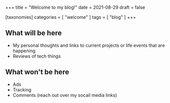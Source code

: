 +++
title = "Welcome to my blog!"
date = 2021-08-29
draft = false

[taxonomies]
categories = [ "welcome" ]
tags = [ "blog" ]
+++

## What will be here

- My personal thoughts and links to current projects or life events that are happening
- Reviews of tech things

## What won't be here

- Ads
- Tracking
- Comments (reach out over my socail media links)

